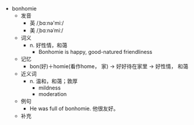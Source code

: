 - bonhomie
  - 发音
    - 英 /ˌbɑːnə'miː/
    - 美 /ˌbɑːnəˈmiː/
  - 词义
    - n. 好性情，和蔼
      - Bonhomie is happy, good-natured friendliness
  - 记忆
    - bon(好)＋homie(看作home， 家) → 好好待在家里 → 好性情， 和蔼
  - 近义词
    - n. 温和，和蔼；敦厚
      - mildness
      - moderation
  - 例句
    - He was full of bonhomie. 他很友好。
  - 补充